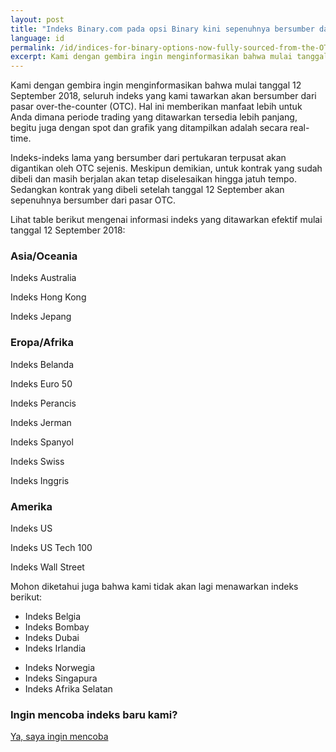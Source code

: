 ```yaml
---
layout: post
title: "Indeks Binary.com pada opsi Binary kini sepenuhnya bersumber dari pasar OTC"
language: id
permalink: /id/indices-for-binary-options-now-fully-sourced-from-the-OTC-market/
excerpt: Kami dengan gembira ingin menginformasikan bahwa mulai tanggal 12 September 2018, seluruh indeks yang kami tawarkan akan bersumber dari pasar over-the-counter (OTC)...
---
```

Kami dengan gembira ingin menginformasikan bahwa mulai tanggal 12 September 2018, seluruh indeks yang kami tawarkan akan bersumber dari pasar over-the-counter (OTC). Hal ini memberikan manfaat lebih untuk Anda dimana periode trading yang ditawarkan tersedia lebih panjang, begitu juga dengan spot dan grafik yang ditampilkan adalah secara real-time.

Indeks-indeks lama yang bersumber dari pertukaran terpusat akan digantikan oleh OTC sejenis. Meskipun demikian, untuk kontrak yang sudah dibeli dan masih berjalan akan tetap diselesaikan hingga jatuh tempo. Sedangkan kontrak yang dibeli setelah tanggal 12 September akan sepenuhnya bersumber dari pasar OTC.

Lihat table berikut mengenai informasi indeks yang ditawarkan efektif mulai tanggal 12 September 2018:


<div class="row center-text">
	<div class="col-md-4">
        <div class="md-padding">
             <h3 class="secondary-color">Asia/Oceania</h3>
            <p>Indeks Australia</p>
            <p>Indeks Hong Kong</p>
            <p>Indeks Jepang</p>
        </div>
	</div>
	<div class="col-md-4">
        <div class="md-padding">
            <h3 class="secondary-color">Eropa/Afrika</h3>
            <p>Indeks Belanda</p>
            <p>Indeks Euro 50</p>
            <p>Indeks Perancis</p>
            <p>Indeks Jerman</p>
            <p>Indeks Spanyol</p>
            <p>Indeks Swiss</p>
            <p>Indeks Inggris</p>
         </div>   
	</div>
    <div class="col-md-4">
           <div class="md-padding">
             <h3 class="secondary-color">Amerika</h3>
                <p>Indeks US</p>
                <p>Indeks US Tech 100</p>
                <p>Indeks Wall Street</p>
          </div>      
	</div>
</div>	

<p class="center-text">Mohon diketahui juga bahwa kami tidak akan lagi menawarkan indeks berikut:</p>

<div class="row justify-content-md-center">
    <div class="col-md-auto">
        <ul class="bullet">
            <li>Indeks Belgia</li>
            <li>Indeks Bombay </li>
            <li>Indeks Dubai </li>
            <li>Indeks Irlandia</li>
        </ul>
    </div>
    <div class="col-md-auto">
        <ul class="bullet">
            <li>Indeks Norwegia</li>
            <li>Indeks Singapura</li>
            <li>Indeks Afrika Selatan</li>
        </ul>
    </div>
</div>

<div class="cta">
    <h3 class="secondary-color">Ingin mencoba indeks baru kami?</h3>
    <a class="button" href="https://www.binary.com/id/trading.html?currency=EUR&market=indices"><span>Ya, saya ingin mencoba</span></a>
</div>